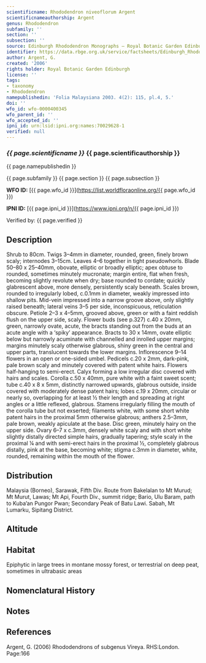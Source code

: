 ```yaml
---
scientificname: Rhododendron niveoflorum Argent
scientificnameauthorship: Argent
genus: Rhododendron
subfamily: ''
section: ''
subsection: ''
source: Edinburgh Rhododendron Monographs – Royal Botanic Garden Edinburgh
identifier: https://data.rbge.org.uk/service/factsheets/Edinburgh_Rhododendron_Monographs.xhtml
author: Argent, G.
created: '2006'
rights holder: Royal Botanic Garden Edinburgh
license: ''
tags:
- taxonomy
- Rhododendron
namepublishedin: 'Folia Malaysiana 2003. 4(2): 115, pl.4, 5.'
doi: ''
wfo_id: wfo-0000400345
wfo_parent_id: ''
wfo_accepted_id: ''
ipni_id: urn:lsid:ipni.org:names:70029628-1
verified: null
---
```

### _{{ page.scientificname }}_ {{ page.scientificauthorship }}
 {{ page.namepublishedin }}

{{ page.subfamily }} {{ page.section }} {{ page.subsection }}

**WFO ID:** [{{ page.wfo_id }}](https://list.worldfloraonline.org/{{ page.wfo_id }})

**IPNI ID:** [{{ page.ipni_id }}](https://www.ipni.org/n/{{ page.ipni_id }})

Verified by: {{ page.verified }}



## Description
Shrub to 80cm. Twigs 3–4mm in diameter, rounded, green, finely brown scaly; internodes 3–15cm. Leaves 4–6 together in tight pseudowhorls. Blade 50–80 x 25–40mm, obovate, elliptic or broadly elliptic; apex obtuse to rounded, sometimes minutely mucronate; margin entire, flat when fresh, becoming slightly revolute when dry; base rounded to cordate; quickly glabrescent above, more densely, persistently scaly beneath. Scales brown, rounded to irregularly lobed, c.0.1mm in diameter, weakly impressed into shallow pits. Mid-vein impressed into a narrow groove above, only slightly raised beneath; lateral veins 3–5 per side, inconspicuous, reticulation obscure. Petiole 2–3 x 4–5mm, grooved above, green or with a faint reddish flush on the upper side, scaly. Flower buds (see p.327) c.40 x 20mm, green, narrowly ovate, acute, the bracts standing out from the buds at an acute angle with a ‘spiky’ appearance. Bracts to 30 x 14mm, ovate elliptic below but narrowly acuminate with channelled and inrolled upper margins; margins minutely scaly otherwise glabrous, shiny green in the central and upper parts, translucent towards the lower margins. Inflorescence 9–14 flowers in an open or one-sided umbel. Pedicels c.20 x 2mm, dark-pink, pale brown scaly and minutely covered with patent white hairs. Flowers half-hanging to semi-erect. Calyx forming a low irregular disc covered with hairs and scales. Corolla c.50 x 40mm, pure white with a faint sweet scent; tube c.40 x 8 x 5mm, distinctly narrowed upwards, glabrous outside, inside covered with moderately dense patent hairs; lobes c.19 x 20mm, circular or nearly so, overlapping for at least ½ their length and spreading at right angles or a little reflexed, glabrous. Stamens irregularly filling the mouth of the corolla tube but not exserted; filaments white, with some short white patent hairs in the proximal 5mm other­wise glabrous; anthers 2.5–3mm, pale brown, weakly apiculate at the base. Disc green, minutely hairy on the upper side. Ovary 6–7 x c.3mm, densely white scaly and with short white slightly distally directed simple hairs, gradually tapering; style scaly in the proximal ¼ and with semi-erect hairs in the proximal ½, completely glabrous distally, pink at the base, becoming white; stigma c.3mm in diameter, white, rounded, remaining within the mouth of the flower.

## Distribution
Malaysia (Borneo), Sarawak, Fifth Div. Route from Bakelalan to Mt Murud; Mt Murut, Lawas; Mt Api, Fourth Div., summit ridge; Bario, Ulu Baram, path to Kuba’an Pungor Pwan; Secondary Peak of Batu Lawi. Sabah, Mt Lumarku, Sipitang District.

## Altitude


## Habitat
Epiphytic in large trees in montane mossy forest, or terrestrial on deep peat, sometimes in ultrabasic areas

## Nomenclatural History

                       
## Notes


## References

Argent, G. (2006) Rhododendrons of subgenus Vireya. RHS:London. Page:166
